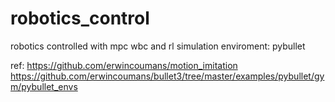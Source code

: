 # robotics_control
robotics controlled with mpc wbc and rl
simulation enviroment: pybullet 

ref: https://github.com/erwincoumans/motion_imitation  https://github.com/erwincoumans/bullet3/tree/master/examples/pybullet/gym/pybullet_envs
